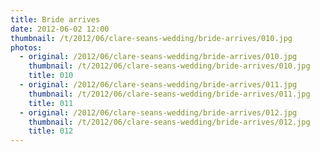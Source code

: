 ```yaml
---
title: Bride arrives
date: 2012-06-02 12:00
thumbnail: /t/2012/06/clare-seans-wedding/bride-arrives/010.jpg
photos:
  - original: /2012/06/clare-seans-wedding/bride-arrives/010.jpg
    thumbnail: /t/2012/06/clare-seans-wedding/bride-arrives/010.jpg
    title: 010
  - original: /2012/06/clare-seans-wedding/bride-arrives/011.jpg
    thumbnail: /t/2012/06/clare-seans-wedding/bride-arrives/011.jpg
    title: 011
  - original: /2012/06/clare-seans-wedding/bride-arrives/012.jpg
    thumbnail: /t/2012/06/clare-seans-wedding/bride-arrives/012.jpg
    title: 012
---
```

